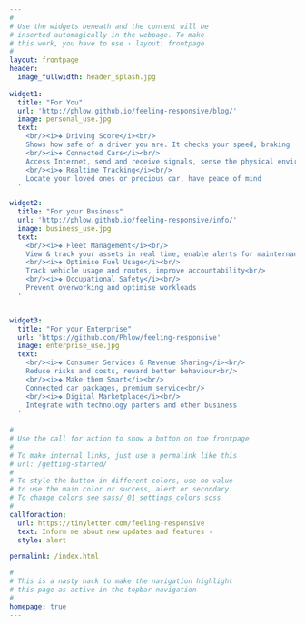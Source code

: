 ```yaml
---
#
# Use the widgets beneath and the content will be
# inserted automagically in the webpage. To make
# this work, you have to use › layout: frontpage
#
layout: frontpage
header:
  image_fullwidth: header_splash.jpg
  
widget1:
  title: "For You"
  url: 'http://phlow.github.io/feeling-responsive/blog/'
  image: personal_use.jpg
  text: '
    <br/><i>❖ Driving Score</i><br/>
    Shows how safe of a driver you are. It checks your speed, braking  and acceleration habits against your car model<br/>     
    <br/><i>❖ Connected Cars</i><br/> 
    Access Internet, send and receive signals, sense the physical environment and interact with other vehicles or entities<br/>   
    <br/><i>❖ Realtime Tracking</i><br/> 
    Locate your loved ones or precious car, have peace of mind
  '

widget2:
  title: "For your Business"
  url: 'http://phlow.github.io/feeling-responsive/info/'
  image: business_use.jpg
  text: '
    <br/><i>❖ Fleet Management</i><br/>
    View & track your assets in real time, enable alerts for mainternance etc<br/> 
    <br/><i>❖ Optimise Fuel Usage</i><br/>
    Track vehicle usage and routes, improve accountability<br/>
    <br/><i>❖ Occupational Safety</i><br/>
    Prevent overworking and optimise workloads
  '


widget3:
  title: "For your Enterprise"
  url: 'https://github.com/Phlow/feeling-responsive'
  image: enterprise_use.jpg
  text: '
    <br/><i>❖ Consumer Services & Revenue Sharing</i><br/>
    Reduce risks and costs, reward better behaviour<br/> 
    <br/><i>❖ Make them Smart</i><br/>
    Connected car packages, premium service<br/>
    <br/><i>❖ Digital Marketplace</i><br/> 
    Integrate with technology parters and other business
  '
  
#
# Use the call for action to show a button on the frontpage
#
# To make internal links, just use a permalink like this
# url: /getting-started/
#
# To style the button in different colors, use no value
# to use the main color or success, alert or secondary.
# To change colors see sass/_01_settings_colors.scss
#
callforaction:
  url: https://tinyletter.com/feeling-responsive
  text: Inform me about new updates and features ›
  style: alert

permalink: /index.html

#
# This is a nasty hack to make the navigation highlight
# this page as active in the topbar navigation
#
homepage: true
---
```


